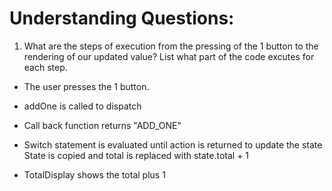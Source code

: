# Understanding Questions:
1. What are the steps of execution from the pressing of the 1 button to the rendering of our updated value? List what part of the code excutes for each step.
* The user presses the 1 button.
* addOne is called to dispatch
* Call back function returns "ADD_ONE"
* Switch statement is evaluated until action is returned to update the state
State is copied and total is replaced with state.total + 1

* TotalDisplay shows the total plus 1
